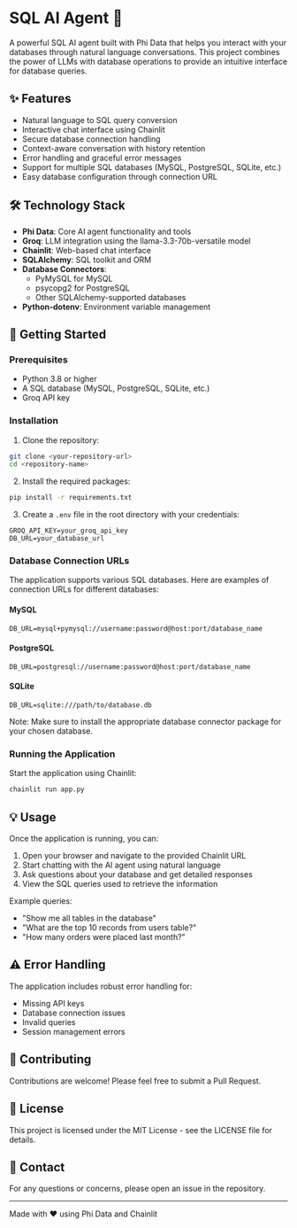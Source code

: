 # SQL AI Agent 🤖

A powerful SQL AI agent built with Phi Data that helps you interact with your databases through natural language conversations. This project combines the power of LLMs with database operations to provide an intuitive interface for database queries.

## ✨ Features

- Natural language to SQL query conversion
- Interactive chat interface using Chainlit
- Secure database connection handling
- Context-aware conversation with history retention
- Error handling and graceful error messages
- Support for multiple SQL databases (MySQL, PostgreSQL, SQLite, etc.)
- Easy database configuration through connection URL

## 🛠️ Technology Stack

- **Phi Data**: Core AI agent functionality and tools
- **Groq**: LLM integration using the llama-3.3-70b-versatile model
- **Chainlit**: Web-based chat interface
- **SQLAlchemy**: SQL toolkit and ORM
- **Database Connectors**: 
  - PyMySQL for MySQL
  - psycopg2 for PostgreSQL
  - Other SQLAlchemy-supported databases
- **Python-dotenv**: Environment variable management

## 🚀 Getting Started

### Prerequisites

- Python 3.8 or higher
- A SQL database (MySQL, PostgreSQL, SQLite, etc.)
- Groq API key

### Installation

1. Clone the repository:
```bash
git clone <your-repository-url>
cd <repository-name>
```

2. Install the required packages:
```bash
pip install -r requirements.txt
```

3. Create a `.env` file in the root directory with your credentials:
```env
GROQ_API_KEY=your_groq_api_key
DB_URL=your_database_url
```

### Database Connection URLs

The application supports various SQL databases. Here are examples of connection URLs for different databases:

#### MySQL
```
DB_URL=mysql+pymysql://username:password@host:port/database_name
```

#### PostgreSQL
```
DB_URL=postgresql://username:password@host:port/database_name
```

#### SQLite
```
DB_URL=sqlite:///path/to/database.db
```

Note: Make sure to install the appropriate database connector package for your chosen database.

### Running the Application

Start the application using Chainlit:
```bash
chainlit run app.py
```

## 💡 Usage

Once the application is running, you can:
1. Open your browser and navigate to the provided Chainlit URL
2. Start chatting with the AI agent using natural language
3. Ask questions about your database and get detailed responses
4. View the SQL queries used to retrieve the information

Example queries:
- "Show me all tables in the database"
- "What are the top 10 records from users table?"
- "How many orders were placed last month?"

## ⚠️ Error Handling

The application includes robust error handling for:
- Missing API keys
- Database connection issues
- Invalid queries
- Session management errors

## 🤝 Contributing

Contributions are welcome! Please feel free to submit a Pull Request.

## 📝 License

This project is licensed under the MIT License - see the LICENSE file for details.

## 👥 Contact

For any questions or concerns, please open an issue in the repository.

---
Made with ❤️ using Phi Data and Chainlit
